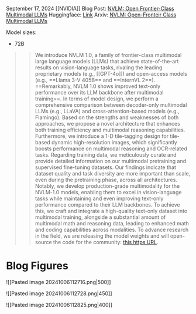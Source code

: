 September 17, 2024
[[NVIDIA]]
Blog Post: [NVLM: Open Frontier-Class Multimodal LLMs](https://research.nvidia.com/labs/adlr/NVLM-1/)
Huggingface: [Link](https://huggingface.co/nvidia/NVLM-D-72B)
Arxiv: [NVLM: Open-Fronteir Class Multimodal LLMs](https://arxiv.org/abs/2409.11402)

Model sizes:
- 72B


>> We introduce NVLM 1.0, a family of frontier-class multimodal large language models (LLMs) that achieve state-of-the-art results on vision-language tasks, rivaling the leading proprietary models (e.g., [[GPT-4o]]) and open-access models (e.g., ==Llama 3-V 405B== and ==InternVL 2==). ==Remarkably, NVLM 1.0 shows improved text-only performance over its LLM backbone after multimodal training==. In terms of model design, we perform a comprehensive comparison between decoder-only multimodal LLMs (e.g., LLaVA) and cross-attention-based models (e.g., Flamingo). Based on the strengths and weaknesses of both approaches, we propose a novel architecture that enhances both training efficiency and multimodal reasoning capabilities. Furthermore, we introduce a 1-D tile-tagging design for tile-based dynamic high-resolution images, which significantly boosts performance on multimodal reasoning and OCR-related tasks. Regarding training data, we meticulously curate and provide detailed information on our multimodal pretraining and supervised fine-tuning datasets. Our findings indicate that dataset quality and task diversity are more important than scale, even during the pretraining phase, across all architectures. Notably, we develop production-grade multimodality for the NVLM-1.0 models, enabling them to excel in vision-language tasks while maintaining and even improving text-only performance compared to their LLM backbones. To achieve this, we craft and integrate a high-quality text-only dataset into multimodal training, alongside a substantial amount of multimodal math and reasoning data, leading to enhanced math and coding capabilities across modalities. To advance research in the field, we are releasing the model weights and will open-source the code for the community: [this https URL](https://nvlm-project.github.io/).





# Blog Figures
![[Pasted image 20241006112716.png|500]]


![[Pasted image 20241006112728.png|450]]

![[Pasted image 20241006112825.png|400]]

